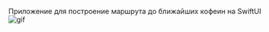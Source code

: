 Приложение для построение маршрута до ближайших кофеин на SwiftUI
![gif](https://github.com/ulyanovikovak/CoffeeMap/blob/main/app.gif)
